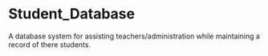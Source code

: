 # Student_Database
A database system for assisting teachers/administration while maintaining a record of there students.
